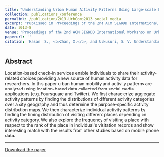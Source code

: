 ```yaml
---
title: "Understanding Urban Human Activity Patterns Using Large-scale Location-based Data from Online Social Media"
collection: publications_conference
permalink: /publication/2013-UrbComp2013_social_media
excerpt: "Published in Proceedings of the 2nd ACM SIGKDD International Workshop on Urban Computing, 2013. "
date: 2013-8
venue: 'Proceedings of the 2nd ACM SIGKDD International Workshop on Urban Computing'
paperurl: ''
citation: 'Hasan, S., <b>Zhan, X.</b>, and Ukkusuri, S. V. Understanding Urban Human Activity Patterns Using Large-scale Location-based Data from Online Social Media. <i>Proceedings of the 2nd ACM SIGKDD International Workshop on Urban Computing</i>, 2013.'
---
```


Abstract
---
Location-based check-in services enable individuals to share their activity-related choices providing a new source of human activity data for researchers. In this paper urban human mobility and activity patterns are analyzed using location-based data collected from social media applications (e.g. Foursquare and Twitter). We first characterize aggregate activity patterns by finding the distributions of different activity categories over a city geography and thus determine the purpose-specific activity distribution maps. We then characterize individual activity patterns by finding the timing distribution of visiting different places depending on activity category. We also explore the frequency of visiting a place with respect to the rank of the place in individual's visitation records and show interesting match with the results from other studies based on mobile phone data.

---
[Download the paper](http://zhanxianyuan.xyz/files/UrbComp2013_social_media.pdf)

